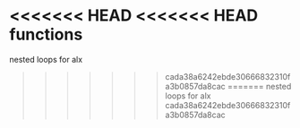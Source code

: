 <<<<<<< HEAD
<<<<<<< HEAD
functions
=======
nested loops for alx
>>>>>>> cada38a6242ebde30666832310fa3b0857da8cac
=======
nested loops for alx
>>>>>>> cada38a6242ebde30666832310fa3b0857da8cac
